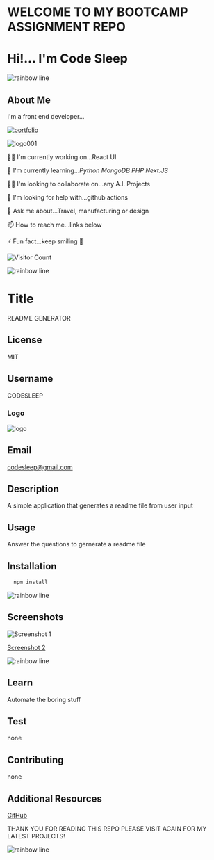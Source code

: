 # WELCOME TO MY BOOTCAMP ASSIGNMENT REPO

# Hi!... I'm Code Sleep

![rainbow line](https://github.com/codesleeps/solid-octo-fiesta/assets/125808990/aa0f9a5f-9c1a-49a5-a174-711b514f2226)

## About Me

I'm a front end developer...

[![portfolio](https://img.shields.io/badge/my_portfolio-000?style=for-the-badge&logo=ko-fi&logoColor=white)](https://codesleeps.github.io/Bootstrap-Portfolio/)

![logo001](https://user-images.githubusercontent.com/125808990/236808958-deddef64-0c3e-4e5b-92ce-84166aa87fc6.png)

👩‍💻 I'm currently working on...React UI

🧠 I'm currently learning..._Python_ _MongoDB_ _PHP_ _Next.JS_

👯‍♀️ I'm looking to collaborate on...any A.I. Projects

🤔 I'm looking for help with...github actions

💬 Ask me about...Travel, manufacturing or design

📫 How to reach me...links below

⚡️ Fun fact...keep smiling 🤖

![Visitor Count](https://profile-counter.glitch.me/codesleeps/count.svg)

![rainbow line](https://github.com/codesleeps/solid-octo-fiesta/assets/125808990/aa0f9a5f-9c1a-49a5-a174-711b514f2226)

# Title

  README GENERATOR
  
## License

  MIT

## Username

  CODESLEEP

### Logo

![logo](https://github.com/codesleeps/solid-octo-fiesta/assets/125808990/7aa5e179-c605-479f-bcee-6ec2124c6e4d)


## Email

  <codesleep@gmail.com>

## Description

  A simple application that generates a readme file from user input

## Usage

  Answer the questions to gernerate a readme file

## Installation

``` markdown
  npm install
  ```
  
![rainbow line](https://github.com/codesleeps/solid-octo-fiesta/assets/125808990/aa0f9a5f-9c1a-49a5-a174-711b514f2226)

## Screenshots

  ![Screenshot 1](https://github.com/codesleeps/solid-octo-fiesta/assets/125808990/82f954c8-3608-42b1-a6f7-cee9252f2779)

  [Screenshot 2](https://github.com/codesleeps/solid-octo-fiesta/assets/125808990/b8352db6-73d7-4e16-bc5a-9b92bac058a5)

![rainbow line](https://github.com/codesleeps/solid-octo-fiesta/assets/125808990/aa0f9a5f-9c1a-49a5-a174-711b514f2226)

## Learn

  Automate the boring stuff

## Test

  none

## Contributing

  none

## Additional Resources

  [GitHub](https://github.com/codesleeps/turbo-invention/blob/main/README.md)

  THANK YOU FOR READING THIS REPO PLEASE VISIT AGAIN FOR MY LATEST PROJECTS!
  
![rainbow line](https://github.com/codesleeps/solid-octo-fiesta/assets/125808990/aa0f9a5f-9c1a-49a5-a174-711b514f2226)
  
